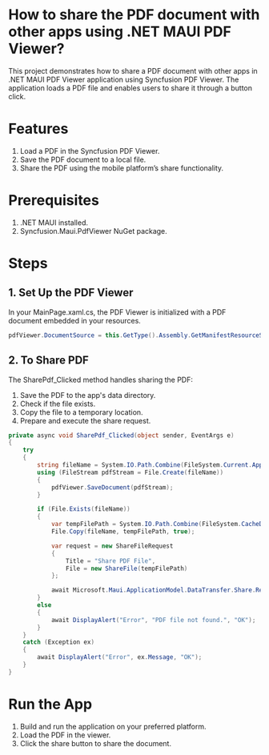 # How to share the PDF document with other apps using .NET MAUI PDF Viewer?

This project demonstrates how to share a PDF document with other apps in .NET MAUI PDF Viewer application using Syncfusion PDF Viewer. The application loads a PDF file and enables users to share it through a button click.

# Features
1. Load a PDF in the Syncfusion PDF Viewer.
2. Save the PDF document to a local file.
3. Share the PDF using the mobile platform’s share functionality.

# Prerequisites
1. .NET MAUI installed.
2. Syncfusion.Maui.PdfViewer NuGet package.

# Steps
## 1. Set Up the PDF Viewer
In your MainPage.xaml.cs, the PDF Viewer is initialized with a PDF document embedded in your resources.

```csharp
pdfViewer.DocumentSource = this.GetType().Assembly.GetManifestResourceStream("SharePDF.Assets.PDF_Succinctly.pdf");
```
## 2. To Share PDF 
The SharePdf_Clicked method handles sharing the PDF:

1. Save the PDF to the app's data directory.
2. Check if the file exists.
3. Copy the file to a temporary location.
4. Prepare and execute the share request.

```csharp
private async void SharePdf_Clicked(object sender, EventArgs e)
{
    try
    {
        string fileName = System.IO.Path.Combine(FileSystem.Current.AppDataDirectory, "ModifiedDocument.pdf");
        using (FileStream pdfStream = File.Create(fileName))
        {
            pdfViewer.SaveDocument(pdfStream);
        }

        if (File.Exists(fileName))
        {
            var tempFilePath = System.IO.Path.Combine(FileSystem.CacheDirectory, "ModifiedDocument.pdf");
            File.Copy(fileName, tempFilePath, true);

            var request = new ShareFileRequest
            {
                Title = "Share PDF File",
                File = new ShareFile(tempFilePath)
            };

            await Microsoft.Maui.ApplicationModel.DataTransfer.Share.RequestAsync(request);
        }
        else
        {
            await DisplayAlert("Error", "PDF file not found.", "OK");
        }
    }
    catch (Exception ex)
    {
        await DisplayAlert("Error", ex.Message, "OK");
    }
}
```
# Run the App
1. Build and run the application on your preferred platform.
2. Load the PDF in the viewer.
3. Click the share button to share the document.